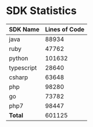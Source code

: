 # SDK Statistics

| SDK Name | Lines of Code |
| -------- | ------------- |
| java | 88934 |
| ruby | 47762 |
| python | 101632 |
| typescript | 28640 |
| csharp | 63648 |
| php | 98280 |
| go | 73782 |
| php7 | 98447 |
| **Total** | 601125 |
